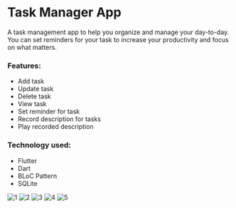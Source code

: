 # Task Manager App

A task management app to help you organize and manage your day-to-day. You can set reminders for your task to increase your productivity and focus on what matters.

### Features:
 - Add task
 - Update task
 - Delete task
 - View task
 - Set reminder for task
 - Record description for tasks
 - Play recorded description
 
### Technology used:
 - Flutter
 - Dart
 - BLoC Pattern
 - SQLite

![1](/Mockup/1.png=368x768) ![2](/Mockup/2.png=368x768)
![3](/Mockup/3.png=368x768) ![4](/Mockup/4.png=368x768)
![5](/Mockup/5.png=368x768)
